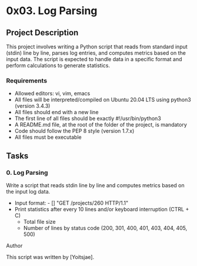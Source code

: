 # 0x03. Log Parsing

## Project Description
This project involves writing a Python script that reads from standard input (stdin) line by line, parses log entries, and computes metrics based on the input data. The script is expected to handle data in a specific format and perform calculations to generate statistics.

### Requirements
- Allowed editors: vi, vim, emacs
- All files will be interpreted/compiled on Ubuntu 20.04 LTS using python3 (version 3.4.3)
- All files should end with a new line
- The first line of all files should be exactly #!/usr/bin/python3
- A README.md file, at the root of the folder of the project, is mandatory
- Code should follow the PEP 8 style (version 1.7.x)
- All files must be executable

## Tasks
### 0. Log Parsing
Write a script that reads stdin line by line and computes metrics based on the input log data.

- Input format: <IP Address> - [<date>] "GET /projects/260 HTTP/1.1" <status code> <file size> 
- Print statistics after every 10 lines and/or keyboard interruption (CTRL + C)
  - Total file size
  - Number of lines by status code (200, 301, 400, 401, 403, 404, 405, 500)

Author

This script was written by [Yoitsjae].